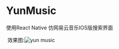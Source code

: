 # YunMusic
使用React Native 仿网易云音乐IOS版搜索界面

  效果图:![yun music](https://github.com/AllenTestProject/YunMusic/yun.git)
